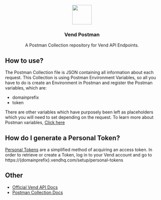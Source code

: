 <p align="center">
  <img src="https://cl.ly/qyJ0/vendpostman.png" height="64">
  <h3 align="center">Vend Postman</h3>
  <p align="center">A Postman Collection repository for Vend API Endpoints. <p></p>

## How to use?

The Postman Collection file is JSON containing all information about each request.
This Collection is using Postman Environment Variables, so all you have to do is create an Environment in Postman and register the Postman variables, which are:

- domainprefix
- token

There are other variables which have purposely been left as placeholders which you will need to set depending on the request. To learn more about Postman variables, [Click here](https://www.getpostman.com/docs/environments)

## How do I generate a Personal Token? 

[Personal Tokens](https://support.vendhq.com/hc/en-us/articles/204886420-Personal-Tokens) are a simplified method of acquiring an access token. In order to retrieve or create a Token, log in to your Vend account and go to https://{domainprefix}.vendhq.com/setup/personal-tokens

## Other

- [Official Vend API Docs](https://docs.vendhq.com/)
- [Postman Collection Docs](https://documenter.getpostman.com/view/1806395/vend-public-api/7Ln9hhN#10c9d566-55dc-d9f3-1f2e-d164098fbc0c)

